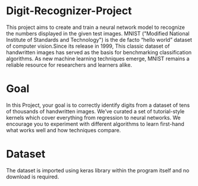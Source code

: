 # Digit-Recognizer-Project
This project aims to create and train a neural network model to recognize the numbers displayed in the given test images.
MNIST ("Modified National Institute of Standards and Technology") is the de facto “hello world” dataset of computer vision.Since its release in 1999,
This classic dataset of handwritten images has served as the basis for benchmarking classification algorithms. As new machine learning techniques emerge,
MNIST remains a reliable resource for researchers and learners alike.
# Goal
In this Project, your goal is to correctly identify digits from a dataset of tens of thousands of handwritten images. We’ve curated a set of tutorial-style kernels which cover everything from regression to neural networks. 
We encourage you to experiment with different algorithms to learn first-hand what works well and how techniques compare.
# Dataset
The dataset is imported using keras library within the program itself and no download is required.
